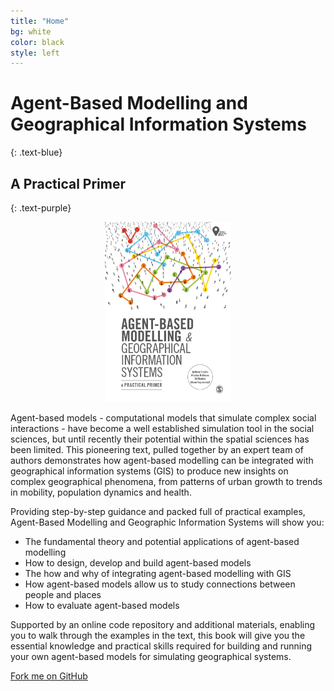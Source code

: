 ```yaml
---
title: "Home"
bg: white
color: black
style: left
---
```


# Agent-Based Modelling and Geographical Information Systems
{: .text-blue}

## A Practical Primer
{: .text-purple}


<p style="text-align:center;">
<img src="./img/BookCover.png" alt="A picture of the book" style="width:40%;" />
</p>

Agent-based models - computational models that simulate complex social interactions - have become a well established simulation tool in the social sciences, but until recently their potential within the spatial sciences has been limited.  This pioneering text, pulled together by an expert team of authors demonstrates how agent-based modelling can be integrated with geographical information systems (GIS) to produce new insights on complex geographical phenomena, from patterns of urban growth to trends in mobility, population dynamics and health. 

Providing step-by-step guidance and packed full of practical examples, Agent-Based Modelling and Geographic Information Systems will show you: 

 - The fundamental theory and potential applications of agent-based modelling 
 - How to design, develop and build agent-based models 
 - The how and why of integrating agent-based modelling with GIS 
 - How agent-based models allow us to study connections between people and places 
 - How to evaluate agent-based models 

Supported by an online code repository and additional materials, enabling you to walk through the examples in the text, this book will give you the essential knowledge and practical skills required for building and running your own agent-based models for simulating geographical systems. 

<span id="forkongithub">
  <a href="{{ site.source_link }}" class="bg-blue">
    Fork me on GitHub
  </a>
</span>
